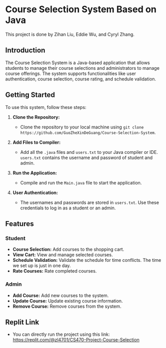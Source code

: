 # Course Selection System Based on Java

This project is done by Zihan Liu, Eddie Wu, and Cyryl Zhang.

## Introduction

The Course Selection System is a Java-based application that allows students to manage their course selections and administrators to manage course offerings. The system supports functionalities like user authentication, course selection, course rating, and schedule validation.

## Getting Started

To use this system, follow these steps:

1. **Clone the Repository:**
   - Clone the repository to your local machine using `git clone https://github.com/GuoZheXinDeGuang/Course-Selection-System`.

2. **Add Files to Compiler:**
   - Add all the `.java` files and `users.txt` to your Java compiler or IDE. `users.txt` contains the username and password of student and admin. 

3. **Run the Application:**
   - Compile and run the `Main.java` file to start the application.

4. **User Authentication:**
   - The usernames and passwords are stored in `users.txt`. Use these credentials to log in as a student or an admin.

## Features

### Student
- **Course Selection:** Add courses to the shopping cart.
- **View Cart:** View and manage selected courses.
- **Schedule Validation:** Validate the schedule for time conflicts. The time we set up is just in one day. 
- **Rate Courses:** Rate completed courses.

### Admin
- **Add Course:** Add new courses to the system.
- **Update Course:** Update existing course information.
- **Remove Course:** Remove courses from the system.

## Replit Link
- You can directly run the project using this link: https://replit.com/@zl4701/CS470-Project-Course-Selection
